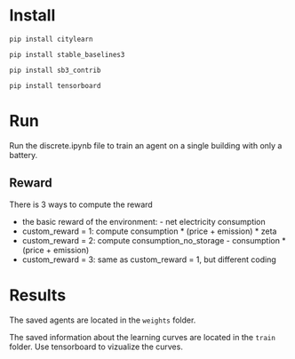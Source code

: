 # Install

``pip install citylearn``

``pip install stable_baselines3``

``pip install sb3_contrib``

``pip install tensorboard``


# Run
Run the discrete.ipynb file to train an agent on a single building with only a battery.

## Reward
There is 3 ways to compute the reward
 * the basic reward of the environment: - net electricity consumption
 * custom_reward = 1: compute consumption * (price + emission) * zeta
 * custom_reward = 2: compute consumption_no_storage - consumption * (price + emission)
 * custom_reward = 3: same as custom_reward = 1, but different coding

# Results
The saved agents are located in the ``weights`` folder.

The saved information about the learning curves are located in the ``train`` folder.
Use tensorboard to vizualize the curves.


